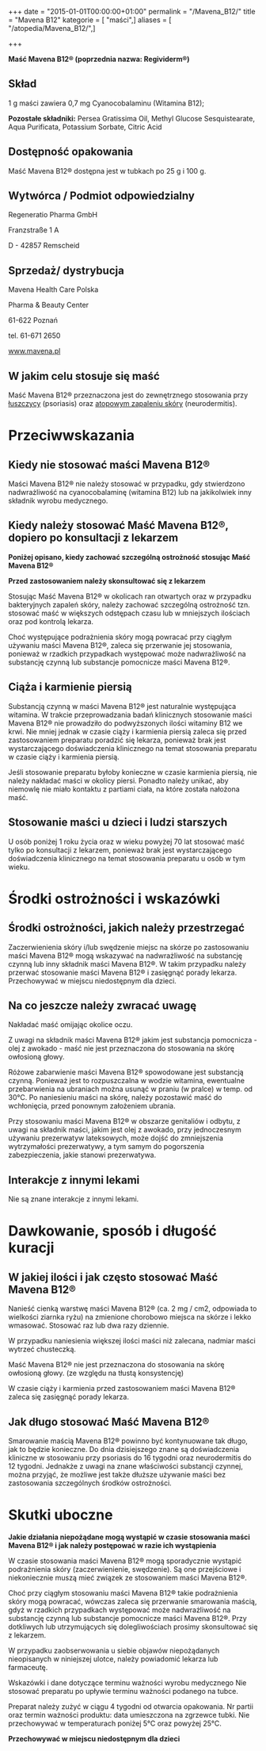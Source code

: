 +++
date = "2015-01-01T00:00:00+01:00"
permalink = "/Mavena_B12/"
title = "Mavena B12"
kategorie = [ "maści",]
aliases = [ "/atopedia/Mavena_B12/",]

+++

**Maść Mavena B12® (poprzednia nazwa: Regividerm®)**

Skład
-----

1 g maści zawiera 0,7 mg Cyanocobalaminu (Witamina B12);

**Pozostałe składniki:** Persea Gratissima Oil, Methyl Glucose Sesquistearate, Aqua Purificata, Potassium Sorbate, Citric Acid

Dostępność opakowania
---------------------

Maść Mavena B12® dostępna jest w tubkach po 25 g i 100 g.

Wytwórca / Podmiot odpowiedzialny
---------------------------------

Regeneratio Pharma GmbH

Franzstraße 1 A

D - 42857 Remscheid

Sprzedaż/ dystrybucja
---------------------

Mavena Health Care Polska

Pharma & Beauty Center

61-622 Poznań

tel. 61-671 2650

www.mavena.pl

W jakim celu stosuje się maść
-----------------------------

Maść Mavena B12® przeznaczona jest do zewnętrznego stosowania przy [łuszczycy](/atopedia/łuszczyca "wikilink") (psoriasis) oraz [atopowym zapaleniu skóry](/atopedia/AZS "wikilink") (neurodermitis).

Przeciwwskazania
================

Kiedy nie stosować maści Mavena B12®
------------------------------------

Maści Mavena B12® nie należy stosować w przypadku, gdy stwierdzono nadwrażliwość na cyanocobalaminę (witamina B12) lub na jakikolwiek inny składnik wyrobu medycznego.

Kiedy należy stosować Maść Mavena B12®, dopiero po konsultacji z lekarzem
-------------------------------------------------------------------------

**Poniżej opisano, kiedy zachować szczególną ostrożność stosując Maść Mavena B12®**

**Przed zastosowaniem należy skonsultować się z lekarzem**

Stosując Maść Mavena B12® w okolicach ran otwartych oraz w przypadku bakteryjnych zapaleń skóry, należy zachować szczególną ostrożność tzn. stosować maść w większych odstępach czasu lub w mniejszych ilościach oraz pod kontrolą lekarza.

Choć występujące podrażnienia skóry mogą powracać przy ciągłym używaniu maści Mavena B12®, zaleca się przerwanie jej stosowania, ponieważ w rzadkich przypadkach występować może nadwrażliwość na substancję czynną lub substancje pomocnicze maści Mavena B12®.

Ciąża i karmienie piersią
-------------------------

Substancją czynną w maści Mavena B12® jest naturalnie występująca witamina. W trakcie przeprowadzania badań klinicznych stosowanie maści Mavena B12® nie prowadziło do podwyższonych ilości witaminy B12 we krwi. Nie mniej jednak w czasie ciąży i karmienia piersią zaleca się przed zastosowaniem preparatu poradzić się lekarza, ponieważ brak jest wystarczającego doświadczenia klinicznego na temat stosowania preparatu w czasie ciąży i karmienia piersią.

Jeśli stosowanie preparatu byłoby konieczne w czasie karmienia piersią, nie należy nakładać maści w okolicy piersi. Ponadto należy unikać, aby niemowlę nie miało kontaktu z partiami ciała, na które została nałożona maść.

Stosowanie maści u dzieci i ludzi starszych
-------------------------------------------

U osób poniżej 1 roku życia oraz w wieku powyżej 70 lat stosować maść tylko po konsultacji z lekarzem, ponieważ brak jest wystarczającego doświadczenia klinicznego na temat stosowania preparatu u osób w tym wieku.

Środki ostrożności i wskazówki
==============================

Środki ostrożności, jakich należy przestrzegać
----------------------------------------------

Zaczerwienienia skóry i/lub swędzenie miejsc na skórze po zastosowaniu maści Mavena B12® mogą wskazywać na nadwrażliwość na substancję czynną lub inny składnik maści Mavena B12®. W takim przypadku należy przerwać stosowanie maści Mavena B12® i zasięgnąć porady lekarza. Przechowywać w miejscu niedostępnym dla dzieci.

Na co jeszcze należy zwracać uwagę
----------------------------------

Nakładać maść omijając okolice oczu.

Z uwagi na składnik maści Mavena B12® jakim jest substancja pomocnicza - olej z awokado - maść nie jest przeznaczona do stosowania na skórę owłosioną głowy.

Różowe zabarwienie maści Mavena B12® spowodowane jest substancją czynną. Ponieważ jest to rozpuszczalna w wodzie witamina, ewentualne przebarwienia na ubraniach można usunąć w praniu (w pralce) w temp. od 30°C. Po naniesieniu maści na skórę, należy pozostawić maść do wchłonięcia, przed ponownym założeniem ubrania.

Przy stosowaniu maści Mavena B12® w obszarze genitaliów i odbytu, z uwagi na składnik maści, jakim jest olej z awokado, przy jednoczesnym używaniu prezerwatyw lateksowych, może dojść do zmniejszenia wytrzymałości prezerwatywy, a tym samym do pogorszenia zabezpieczenia, jakie stanowi prezerwatywa.

Interakcje z innymi lekami
--------------------------

Nie są znane interakcje z innymi lekami.

Dawkowanie, sposób i długość kuracji
====================================

W jakiej ilości i jak często stosować Maść Mavena B12®
------------------------------------------------------

Nanieść cienką warstwę maści Mavena B12® (ca. 2 mg / cm2, odpowiada to wielkości ziarnka ryżu) na zmienione chorobowo miejsca na skórze i lekko wmasować. Stosować raz lub dwa razy dziennie.

W przypadku naniesienia większej ilości maści niż zalecana, nadmiar maści wytrzeć chusteczką.

Maść Mavena B12® nie jest przeznaczona do stosowania na skórę owłosioną głowy. (ze względu na tłustą konsystencję)

W czasie ciąży i karmienia przed zastosowaniem maści Mavena B12® zaleca się zasięgnąć porady lekarza.

Jak długo stosować Maść Mavena B12®
-----------------------------------

Smarowanie maścią Mavena B12® powinno być kontynuowane tak długo, jak to będzie konieczne. Do dnia dzisiejszego znane są doświadczenia kliniczne w stosowaniu przy psoriasis do 16 tygodni oraz neurodermitis do 12 tygodni. Jednakże z uwagi na znane właściwości substancji czynnej, można przyjąć, że możliwe jest także dłuższe używanie maści bez zastosowania szczególnych środków ostrożności.

Skutki uboczne
==============

**Jakie działania niepożądane mogą wystąpić w czasie stosowania maści Mavena B12® i jak należy postępować w razie ich wystąpienia**

W czasie stosowania maści Mavena B12® mogą sporadycznie wystąpić podrażnienia skóry (zaczerwienienie, swędzenie). Są one przejściowe i niekoniecznie muszą mieć związek ze stosowaniem maści Mavena B12®.

Choć przy ciągłym stosowaniu maści Mavena B12® takie podrażnienia skóry mogą powracać, wówczas zaleca się przerwanie smarowania maścią, gdyż w rzadkich przypadkach występować może nadwrażliwość na substancję czynną lub substancje pomocnicze maści Mavena B12®. Przy dotkliwych lub utrzymujących się dolegliwościach prosimy skonsultować się z lekarzem.

W przypadku zaobserwowania u siebie objawów niepożądanych nieopisanych w niniejszej ulotce, należy powiadomić lekarza lub farmaceutę.

Wskazówki i dane dotyczące terminu ważności wyrobu medycznego Nie stosować preparatu po upływie terminu ważności podanego na tubce.

Preparat należy zużyć w ciągu 4 tygodni od otwarcia opakowania. Nr partii oraz termin ważności produktu: data umieszczona na zgrzewce tubki. Nie przechowywać w temperaturach poniżej 5°C oraz powyżej 25°C.

**Przechowywać w miejscu niedostępnym dla dzieci**
